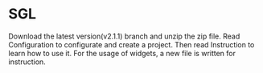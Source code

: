 # SGL
Download the latest version(v2.1.1) branch and unzip the zip file. Read Configuration to configurate and create a project. Then read Instruction to learn how to use it. For the usage of widgets, a new file is written for instruction.
